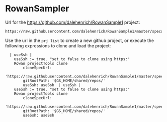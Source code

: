 # RowanSampler

Url for the https://github.com/dalehenrich/RowanSample1 project:
```
https://raw.githubusercontent.com/dalehenrich/RowanSample1/master/specs/RowanSample1.ston
```
Use the url in the `prj list` to create a new github project, or execute the following expressions to clone and load the project:
```Smalltalk
  | useSsh |
	useSsh := true.	"set to false to clone using https:"
	Rowan projectTools clone
		cloneSpecUrl:
			'https://raw.githubusercontent.com/dalehenrich/RowanSample1/master/specs/RowanSample1.ston'
		gitRootPath: '$GS_HOME/shared/repos/'
		useSsh: useSsh  | useSsh |
	useSsh := true.	"set to false to clone using https:"
	Rowan projectTools clone
		cloneSpecUrl:
			'https://raw.githubusercontent.com/dalehenrich/RowanSample1/master/specs/RowanSample1.ston'
		gitRootPath: '$GS_HOME/shared/repos/'
		useSsh: useSsh
```
